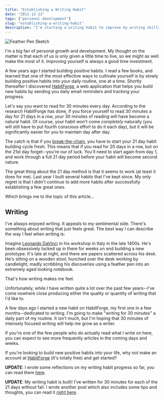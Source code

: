```yaml
---
title: "Establishing a Writing Habit"
date: "2011-12-13"
tags: ["personal development"]
slug: "establishing-a-writing-habit"
description: "I'm starting a writing habit to improve my writing skills -- you should join me!"
---
```



![Feather Pen Sketch][]


I'm a big fan of personal growth and development.  My thought on the matter is
that each of us is only given a little time to live, so we might as well make
the most of it.  Improving yourself is always a good time investment.

A few years ago I started building positive habits.  I read a few books, and
learned that one of the most effective ways to cultivate yourself is by slowly
building positive habits into your daily routine, one at a time.  Shortly
thereafter I discovered [HabitForge][], a web application that helps you build
new habits by sending you daily email reminders and tracking your progress.

Let's say you want to read for 30 minutes every day.  According to the research
HabitForge has done, if you force yourself to read 30 minutes a day for 21 days
in a row, your 30 minutes of reading will have become a natural habit.  Of
course, your habit won't come *completely* naturally (you will still have to
put fourth conscious effort to do it each day), but it will be significantly
easier for you to maintain day after day.

The catch is that if you [break-the-chain][], you have to start your 21 day
habit building cycle fresh.  This means that if you read for 20 days in a row,
but on the 21st day forget--you're our of luck.  You'll need to start again
from day 1, and work through a full 21 day period before your habit will become
second nature.

The great thing about the 21 day method is that it seems to work (at least it
does for me).  Last year I built several habits that I've kept since.  My only
regret is that I didn't continue to add more habits after successfully
establishing a few great ones.

Which brings me to the topic of this article...


## Writing

I've always enjoyed writing.  It appeals to my sentimental side.  There's
something about writing that just feels great.  The best way I can describe the
way I feel when writing is:

Imagine [Leonardo DaVinci][] in his workshop in Italy in the late 1400s.  He's
been obsessively locked up in there for weeks on end building a new prototype.
It's late at night, and there are papers scattered across his desk.  He's
sitting on a wooden stool, hunched over the desk working by candlelight, madly
scribbling his discoveries using a feather pen into an extremely aged looking
notebook.

That's how writing makes me feel.

Unfortunately, while I have written quite a lot over the past few years--I've
come nowhere close producing either the quality or quantity of writing that I'd
like to.

A few days ago I started a new habit on HabitForge, my first one in a few
months--dedicated to writing.  I'm going to make "writing for 30 minutes" a
daily part of my routine.  It isn't much, but I'm hoping that 30 minutes of
intensely focused writing will help me grow as a writer.

If you're one of the few people who do actually read what I write on here, you
can expect to see more frequently articles in the coming days and weeks.

If you're looking to build new positive habits into your life, why not make an
account at [HabitForge][] (it's totally free) and get started?

**UPDATE**: I wrote some reflections on my writing habit progress so far, you
can read them [here][].

**UPDATE**: My writing habit is built!  I've written for 30 minutes for each of
the 21 days without fail.  I wrote another post which also includes some tips
and thoughts, you can read it [right here][].


  [Feather Pen Sketch]: {filename}/images/2011/feather-pen-sketch.png "Feather Pen Sketch"
  [HabitForge]: http://habitforge.com/ "HabitForge"
  [break-the-chain]: http://lifehacker.com/281626/jerry-seinfelds-productivity-secret "Jerry Seinfeld's Productivity Secret"
  [Leonardo DaVinci]: http://en.wikipedia.org/wiki/Leonardo_da_Vinci "Leonardo DaVinci"
  [here]: {filename}/articles/2011/what-ive-learned-about-writing-so-far.md "What I've Learned About Writing (So Far)"
  [right here]: {filename}/articles/2012/writing-habit-complete.md "Writing Habit - Complete"

